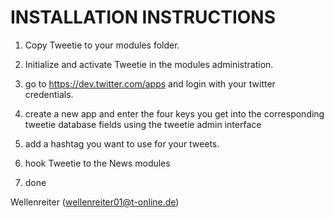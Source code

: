 INSTALLATION INSTRUCTIONS
=========================

1) Copy Tweetie to your modules folder.

2) Initialize and activate Tweetie in the modules administration.

3) go to https://dev.twitter.com/apps and login with your twitter credentials.

4) create a new app and enter the four keys you get into the corresponding tweetie database fields using the tweetie admin interface

5) add a hashtag you want to use for your tweets.

6) hook Tweetie to the News modules

7) done


Wellenreiter (wellenreiter01@t-online.de)

